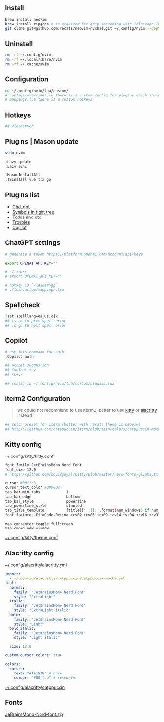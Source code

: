 ## Install

```sh
brew install neovim
brew install ripgrep # is required for grep searching with Telescope (OPTIONAL).
git clone git@github.com:recats/neovim-nvchad.git ~/.config/nvim --depth 1 && nvim
```

## Uninstall

```sh
rm -rf ~/.config/nvim
rm -rf ~/.local/share/nvim
rm -rf ~/.cache/nvim
```

## Configuration

```sh
cd ~/.config/nvim/lua/custom/
# configs/overrides.lu there is a custom config for plugins which includes in configs/plugins.lua
# mappings.lua there is a custom hotkeys
```

## Hotkeys

```sh
## <leader>ch
```

## Plugins | Mason update

```sh
sudo nvim

:Lazy update
:Lazy sync

:MasonInstallAll
:TSInstall vue tsx go
```

## Plugins list

- [Chat gpt](https://github.com/jackMort/ChatGPT.nvim)
- [Symbols in right tree](https://github.com/simrat39/symbols-outline.nvim)
- [Todos and etc](https://github.com/folke/todo-comments.nvim)
- [Troubles](https://github.com/folke/trouble.nvim)
- [Copilot](https://github.com/zbirenbaum/copilot.lua)

## ChatGPT settings

```sh
# generate a token https://platform.openai.com/account/api-keys

export OPENAI_API_KEY=""

# ~/.zshrc
# export OPENAI_API_KEY=""

# hotkey is `<leader>gg`
# ./lua/custom/mappings.lua
```

## Spellcheck

```sh
:set spelllang=en_us,cjk
## [s go to prev spell error
## ]s go to next spell error
```

## Copilot

```sh
# use this command for auth
:Copilot auth

## accpet suggestion
## Control + v
## <C+v>

## config in ~/.config/nvim/lua/custom/plugins.lua
```

## iterm2 Configuration

> we could not recommend to use iterm2, better to use [kitty](https://github.com/kovidgoyal/kitty) or [alacritty](https://github.com/alacritty/alacritty) instead

```sh
## color preset for iterm (better with recats theme in neovim)
## https://github.com/catppuccin/iterm/blob/main/colors/catppuccin-mocha.itermcolors
```

## Kitty config

~/.config/kitty/kitty.conf

```sh
font_family JetBrainsMono Nerd Font
font_size 12.0
# https://github.com/kovidgoyal/kitty/blob/master/nerd-fonts-glyphs.txt

cursor #00ffcb
cursor_text_color #000002
tab_bar_min_tabs            1
tab_bar_edge                bottom
tab_bar_style               powerline
tab_powerline_style         slanted
tab_title_template          {title}{' :{}:'.format(num_windows) if num_windows > 1 else ''}
font_features FiraCode-Retina +cv02 +cv05 +cv09 +cv14 +ss04 +cv16 +cv31 +cv25 +cv26 +cv32 +cv28 +ss10 +zero +onum

map cmd+enter toggle_fullscreen
map cmd+d new_window
```

[~/.config/kitty/theme.conf](https://github.com/catppuccin/kitty/blob/main/themes/mocha.conf)

## Alacritty config

~/.config/alacritty/alacritty.yml

```yml
import:
  - ~/.config/alacritty/catppuccin/catppuccin-mocha.yml
font:
  normal:
    family: "JetBrainsMono Nerd Font"
    style: "ExtraLight"
  italic:
    family: "JetBrainsMono Nerd Font"
    style: "ExtraLight italic"
  bold:
    family: "JetBrainsMono Nerd Font"
    style: "Light"
  bold_italic:
    family: "JetBrainsMono Nerd Font"
    style: "Light italic"

  size: 12.0

custom_cursor_colors: true

colors:
  cursor:
    text: "#1E1E2E" # base
    cursor: "#00ffcb" # rosewater
```

[~/.config/alacritty/catppuccin](https://github.com/catppuccin/alacritty)

## Fonts 
[JeBrainsMono-Nord-font.zip](https://github.com/recats/neovim-nvchad/files/11135856/JeBrainsMono-Nord-font.zip)

